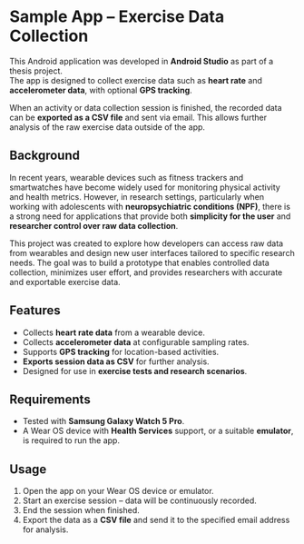 # Sample App – Exercise Data Collection

This Android application was developed in **Android Studio** as part of a thesis project.  
The app is designed to collect exercise data such as **heart rate** and **accelerometer data**, with optional **GPS tracking**.  

When an activity or data collection session is finished, the recorded data can be **exported as a CSV file** and sent via email. This allows further analysis of the raw exercise data outside of the app.

## Background
In recent years, wearable devices such as fitness trackers and smartwatches have become widely used for monitoring physical activity and health metrics. However, in research settings, particularly when working with adolescents with **neuropsychiatric conditions (NPF)**, there is a strong need for applications that provide both **simplicity for the user** and **researcher control over raw data collection**.  

This project was created to explore how developers can access raw data from wearables and design new user interfaces tailored to specific research needs. The goal was to build a prototype that enables controlled data collection, minimizes user effort, and provides researchers with accurate and exportable exercise data.

## Features
- Collects **heart rate data** from a wearable device.  
- Collects **accelerometer data** at configurable sampling rates.  
- Supports **GPS tracking** for location-based activities.  
- **Exports session data as CSV** for further analysis.  
- Designed for use in **exercise tests and research scenarios**.

## Requirements
- Tested with **Samsung Galaxy Watch 5 Pro**.  
- A Wear OS device with **Health Services** support, or a suitable **emulator**, is required to run the app.  

## Usage
1. Open the app on your Wear OS device or emulator.  
2. Start an exercise session – data will be continuously recorded.  
3. End the session when finished.  
4. Export the data as a **CSV file** and send it to the specified email address for analysis.  
